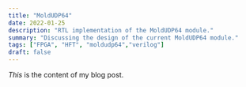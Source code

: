 ```yaml
---
title: "MoldUDP64"
date: 2022-01-25
description: "RTL implementation of the MoldUDP64 module."
summary: "Discussing the design of the current MoldUDP64 module."
tags: ["FPGA", "HFT", "moldudp64","verilog"]
draft: false
---
```

_This_ is the content of my blog post.

